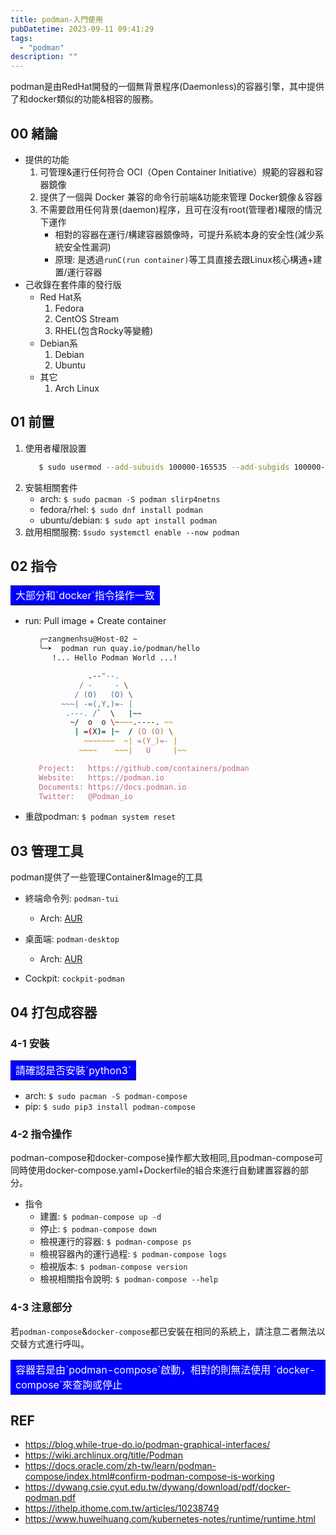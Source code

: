 ```yaml
---
title: podman-入門使用
pubDatetime: 2023-09-11 09:41:29
tags:
  - "podman"
description: ""
---
```


podman是由RedHat開發的一個無背景程序(Daemonless)的容器引擎，其中提供了和docker類似的功能&相容的服務。

<!--more-->

## 00 緒論

- 提供的功能
  1. 可管理&運行任何符合 OCI（Open Container Initiative）規範的容器和容器鏡像
  2. 提供了一個與 Docker 兼容的命令行前端&功能來管理 Docker鏡像＆容器
  3. 不需要啟用任何背景(daemon)程序，且可在沒有root(管理者)權限的情況下運作
     - 相對的容器在運行/構建容器鏡像時，可提升系統本身的安全性(減少系統安全性漏洞)
     - 原理: 是透過`runC(run container)`等工具直接去跟Linux核心構通+建置/運行容器
- 己收錄在套件庫的發行版
  - Red Hat系
    1. Fedora
    2. CentOS Stream
    3. RHEL(包含Rocky等變體)
  - Debian系
    1. Debian
    2. Ubuntu
  - 其它
    1. Arch Linux

## 01 前置

1. 使用者權限設置
   ```zsh
      $ sudo usermod --add-subuids 100000-165535 --add-subgids 100000-165535 [username]
   ```
2. 安裝相關套件
   - arch: `$ sudo pacman -S podman slirp4netns`
   - fedora/rhel: `$ sudo dnf install podman`
   - ubuntu/debian: `$ sudo apt install podman`
3. 啟用相關服務: `$sudo systemctl enable --now podman`

## 02 指令

<table><tr><td bgcolor=0000FF>
  <font color="white">大部分和`docker`指令操作一致</font>
</td></tr></table>

- run: Pull image + Create container

  ```zsh
     ╭─zangmenhsu@Host-02 ~
     ╰─➤  podman run quay.io/podman/hello
        !... Hello Podman World ...!

                .--"--.
              / -     - \
             / (O)   (O) \
          ~~~| -=(,Y,)=- |
           .---. /`  \   |~~
            ~/  o  o \~~~~.----. ~~
             | =(X)= |~  / (O (O) \
               ~~~~~~~  ~| =(Y_)=- |
              ~~~~    ~~~|   U     |~~

     Project:   https://github.com/containers/podman
     Website:   https://podman.io
     Documents: https://docs.podman.io
     Twitter:   @Podman_io
  ```

- 重啟podman: `$ podman system reset`

## 03 管理工具

podman提供了一些管理Container&Image的工具

- 終端命令列: `podman-tui`

  - Arch: [AUR](https://aur.archlinux.org/packages/podman-tui)

- 桌面端: `podman-desktop`

  - Arch: [AUR](https://aur.archlinux.org/packages/podman-desktop)

- Cockpit: `cockpit-podman`

## 04 打包成容器

### 4-1 安裝

<table><tr><td bgcolor=0000FF>
   <font color=white> 請確認是否安裝`python3` </font>
</td></tr></table>

- arch: `$ sudo pacman -S podman-compose`
- pip: `$ sudo pip3 install podman-compose`

### 4-2 指令操作

podman-compose和docker-compose操作都大致相同,且podman-compose可同時使用docker-compose.yaml+Dockerfile的組合來進行自動建置容器的部分。

- 指令
  - 建置: `$ podman-compose up -d`
  - 停止: `$ podman-compose down`
  - 檢視運行的容器: `$ podman-compose ps`
  - 檢視容器內的運行過程: `$ podman-compose logs`
  - 檢視版本: `$ podman-compose version`
  - 檢視相關指令說明: `$ podman-compose --help`

### 4-3 注意部分

若`podman-compose`&`docker-compose`都已安裝在相同的系統上，請注意二者無法以交替方式進行呼叫。

  <table><tr><td bgcolor=0000FF>
   <font color=white> 容器若是由`podman-compose`啟動，相對的則無法使用 `docker-compose`來查詢或停止</font>
  </td></tr></table>

## REF

- https://blog.while-true-do.io/podman-graphical-interfaces/
- https://wiki.archlinux.org/title/Podman
- https://docs.oracle.com/zh-tw/learn/podman-compose/index.html#confirm-podman-compose-is-working
- https://dywang.csie.cyut.edu.tw/dywang/download/pdf/docker-podman.pdf
- https://ithelp.ithome.com.tw/articles/10238749
- https://www.huweihuang.com/kubernetes-notes/runtime/runtime.html

